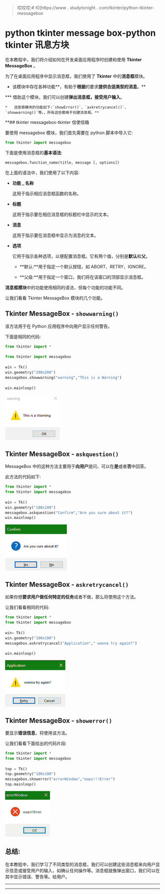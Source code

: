 > 哎哎哎:# t0]https://www . studytonight . com/tkinter/python-tkinter-messagebox


# python tkinter message box-python tkinter 讯息方块

在本教程中，我们将介绍如何在开发桌面应用程序时创建和使用 **Tkinter MessageBox** 。

为了在桌面应用程序中显示消息框，我们使用了 **Tkinter** 中的**消息框**模块。

*   该模块中存在各种功能**，有助于**根据**的要求**提供合适类型的消息**。**

***   借助这个模块，我们可以创建**弹出消息框，接受用户输入**。

    *   消息框模块的功能如下:`showError()`、`askretrycancel()`、`showwarning()`等。，所有这些都用于创建消息框。** 

 **## tkinter messagebox-tkinter 信使信箱

要使用 messagebox 模块，我们首先需要在 python 脚本中导入它:

```py
from tkinter import messagebox
```

下面是使用消息框的**基本语法**:

```py
messagebox.function_name(title, message [, options]) 
```

在上面的语法中，我们使用了以下内容:

*   **功能 _ 名称**

    这用于指示相应消息框函数的名称。

*   **标题**

    这用于指示要在相应消息框的标题栏中显示的文本。

*   **消息**

    这用于指示要在消息框中显示为消息的文本。

*   **选项**

    它用于指示各种选项，以便配置消息框。它有两个值，分别是**默认**和**父**。

    *   **默认:**用于指定一个默认按钮，如 ABORT、RETRY、IGNORE。

    *   **父级:**用于指定一个窗口，我们将在该窗口的顶部显示消息框。

**消息框模块**中的功能使用相同的语法，但每个功能的功能不同。

让我们看看 Tkinter MessageBox 模块的几个功能。

## Tkinter MessageBox - `showwarning()`

该方法用于在 Python 应用程序中向用户显示任何警告。

下面是相同的代码:

```py
from tkinter import *  

from tkinter import messagebox  

win = Tk()  
win.geometry("200x200")  
messagebox.showwarning("warning","This is a Warning")  

win.mainloop() 
```

![Tkinter messagebox module example](img/602fe36f0d1b7cb855a5821ca909aa5c.png)

## Tkinter MessageBox - `askquestion()`

MessageBox 中的这种方法主要用于**向用户**提问，可以在**是**或者**否**中回答。

此方法的代码如下:

```py
from tkinter import *  
from tkinter import messagebox  

win = Tk()  
win.geometry("100x100")  
messagebox.askquestion("Confirm","Are you sure about it?")  
win.mainloop() 
```

![Tkinter messagebox module example](img/bd50a429b0ee5fbbd3d0e944a593672a.png)

## Tkinter MessageBox - `askretrycancel()`

如果你想**要求用户做任何特定的任务**或者不做，那么将使用这个方法。

让我们看看相同的代码:

```py
from tkinter import *  
from tkinter import messagebox  

win= Tk()  
win.geometry("100x100")  
messagebox.askretrycancel("Application"," wanna try again?")  

win.mainloop() 
```

![Tkinter messagebox module example](img/8394cf79a01dd5616946fcb0a568df45.png)

## Tkinter MessageBox - `showerror()`

要显示**错误信息**，将使用该方法。

让我们看看下面给出的代码片段:

```py
from tkinter import *  
from tkinter import messagebox  

top = Tk()  
top.geometry("100x100")  
messagebox.showerror("errorWindow","oops!!!Error")  
top.mainloop() 
```

![Tkinter messagebox module example](img/f2cfaabcee3f5e400a180b75137c4d5e.png)

## 总结:

在本教程中，我们学习了不同类型的消息框，我们可以创建这些消息框来向用户显示信息或接受用户的输入，如确认任何操作等。消息框就像弹出窗口，我们可以在其中显示错误、警告等。给用户。

* * *

* * ***